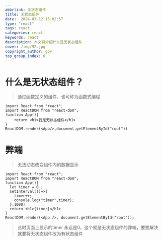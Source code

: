 ```yaml
---
abbrlink: 无状态组件
title: 无状态组件
date:  2024-03-12 15:02:57
type: "react"
tags: react
categories: react
keywords: react
description: 本文将介绍什么是无状态组件
cover: /img/92.jpg
copyright_author: gov
top_group_index: 0
---
```

# 什么是无状态组件？

> 通过函数定义的组件，也可称为函数式编程

```react
import React from "react";
import ReactDOM from "react-dom";
function App(){
    return <h1>我是无状态组件</h1>
}
ReactDOM.render(<App/>,document.getElementById("root"))
```

# 弊端

> 无法动态改变组件内的数据显示

```react
import React from "react";
import ReactDOM from "react-dom";
function App(){
  let timer = 0 ;
  setInterval(()=>{
    timer++;
    console.log("timer",timer);
  },1000)
  return <h1>{timer}</h1>
}
ReactDOM.render(<App />, document.getElementById("root"));
```

> 此时页面上显示的timer 永远是0，这个就是无状态组件的弊端，要想解决就要将无状态组件改为有状态组件

